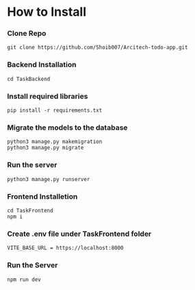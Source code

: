 # How to Install
### Clone Repo
```
git clone https://github.com/Shoib007/Arcitech-todo-app.git
```
### Backend Installation
```
cd TaskBackend
```
### Install required libraries
```
pip install -r requirements.txt
```
### Migrate the models to the database

```
python3 manage.py makemigration
python3 manage.py migrate
```
### Run the server
```
python3 manage.py runserver
```
### Frontend Installetion
```
cd TaskFrontend
npm i
```

### Create .env file under TaskFrontend folder
```
VITE_BASE_URL = https://localhost:8000
```

### Run the Server
```
npm run dev
```
